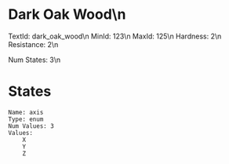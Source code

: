 # Dark Oak Wood\n
TextId: dark_oak_wood\n
MinId: 123\n
MaxId: 125\n
Hardness: 2\n
Resistance: 2\n

Num States: 3\n
# States
```
Name: axis
Type: enum
Num Values: 3
Values:
    X
    Y
    Z
```